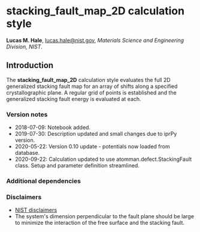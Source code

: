 # stacking_fault_map_2D calculation style

**Lucas M. Hale**, [lucas.hale@nist.gov](mailto:lucas.hale@nist.gov?Subject=ipr-demo), *Materials Science and Engineering Division, NIST*.

## Introduction

The __stacking_fault_map_2D__ calculation style evaluates the full 2D generalized stacking fault map for an array of shifts along a specified crystallographic plane.  A regular grid of points is established and the generalized stacking fault energy is evaluated at each.

### Version notes

- 2018-07-09: Notebook added.
- 2019-07-30: Description updated and small changes due to iprPy version.
- 2020-05-22: Version 0.10 update - potentials now loaded from database.
- 2020-09-22: Calculation updated to use atomman.defect.StackingFault class. Setup and parameter definition streamlined.

### Additional dependencies

### Disclaimers

- [NIST disclaimers](http://www.nist.gov/public_affairs/disclaimer.cfm)
- The system's dimension perpendicular to the fault plane should be large to minimize the interaction of the free surface and the stacking fault.
